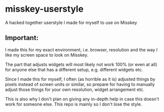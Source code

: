 # misskey-userstyle
A hacked together userstyle I made for myself to use on Misskey

## Important:

I made this for my exact environment, i.e. browser, resolution and the way I like my screen space to look on Misskey.

The part that adjusts widgets will most likely not work 100% (or even at all) for anyone else that has a different setup, e.g. different widgets etc.

Since I made this for myself, I often (as horrible as it is) adjusted things by pixels instead of screen units or similar, so prepare for having to manually adjust those things for your own resolution, widget arrangement etc.

This is also why I don't plan on giving any in-depth help in case this doesn't work for someone else. This repo is mainly so I don't lose the style.
